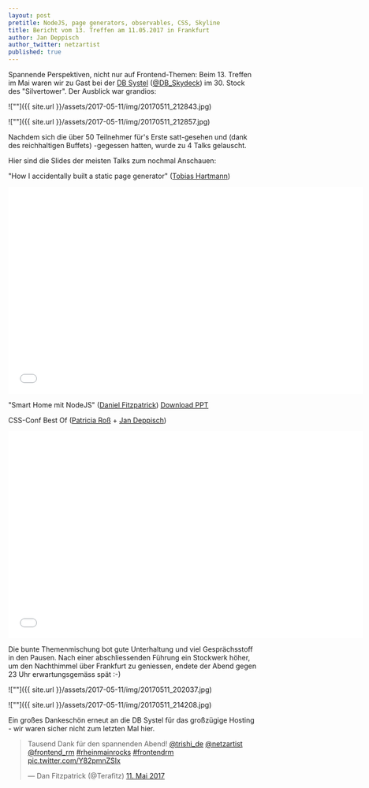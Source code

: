 ```yaml
---
layout: post
pretitle: NodeJS, page generators, observables, CSS, Skyline
title: Bericht vom 13. Treffen am 11.05.2017 in Frankfurt
author: Jan Deppisch
author_twitter: netzartist
published: true
---
```


Spannende Perspektiven, nicht nur auf Frontend-Themen: Beim 13. Treffen im Mai waren wir zu Gast bei der [DB Systel](https://www.dbsystel.de/) ([@DB_Skydeck](https://twitter.com/DB_Skydeck)) im 30. Stock des "Silvertower". Der Ausblick war grandios:

![""]({{ site.url }}/assets/2017-05-11/img/20170511_212843.jpg)

![""]({{ site.url }}/assets/2017-05-11/img/20170511_212857.jpg)

Nachdem sich die über 50 Teilnehmer für's Erste satt-gesehen und (dank des reichhaltigen Buffets) -gegessen hatten, wurde zu 4 Talks gelauscht.

Hier sind die Slides der meisten Talks zum nochmal Anschauen:

"How I accidentally built a static page generator" ([Tobias Hartmann](https://twitter.com/ToH_82))
<iframe src="//slides.com/tobiashartmann/how-i-accidentally-build-a-static-page-generator/embed" width="720" height="420" scrolling="no" frameborder="0" webkitallowfullscreen mozallowfullscreen allowfullscreen></iframe>

"Smart Home mit NodeJS" ([Daniel Fitzpatrick](https://twitter.com/Terafitz))
[Download PPT](https://github.com/terafitz/Presentations/blob/master/11-05-17_FE_RM_Smarthome.pptx)

CSS-Conf Best Of ([Patricia Roß](https://twitter.com/trishi_de) + [Jan Deppisch](https://twitter.com/netzartist))
<iframe src="//slides.com/netzartist-de/cssconfeu17-bestof/embed" width="720" height="420" scrolling="no" frameborder="0" webkitallowfullscreen mozallowfullscreen allowfullscreen></iframe>

Die bunte Themenmischung bot gute Unterhaltung und viel Gesprächsstoff in den Pausen. Nach einer abschliessenden Führung ein Stockwerk höher, um den Nachthimmel über Frankfurt zu geniessen, endete der Abend gegen 23 Uhr erwartungsgemäss spät :-)

![""]({{ site.url }}/assets/2017-05-11/img/20170511_202037.jpg)

![""]({{ site.url }}/assets/2017-05-11/img/20170511_214208.jpg)

Ein großes Dankeschön erneut an die DB Systel für das großzügige Hosting - wir waren sicher nicht zum letzten Mal hier.

<blockquote class="twitter-tweet" data-lang="de"><p lang="de" dir="ltr">Tausend Dank für den spannenden Abend! <a href="https://twitter.com/trishi_de?ref_src=twsrc%5Etfw">@trishi_de</a> <a href="https://twitter.com/netzartist?ref_src=twsrc%5Etfw">@netzartist</a> <a href="https://twitter.com/frontend_rm?ref_src=twsrc%5Etfw">@frontend_rm</a> <a href="https://twitter.com/hashtag/rheinmainrocks?src=hash&amp;ref_src=twsrc%5Etfw">#rheinmainrocks</a> <a href="https://twitter.com/hashtag/frontendrm?src=hash&amp;ref_src=twsrc%5Etfw">#frontendrm</a> <a href="https://t.co/Y82pmnZSIx">pic.twitter.com/Y82pmnZSIx</a></p>&mdash; Dan Fitzpatrick (@Terafitz) <a href="https://twitter.com/Terafitz/status/862769891308437507?ref_src=twsrc%5Etfw">11. Mai 2017</a></blockquote>
<script async src="https://platform.twitter.com/widgets.js" charset="utf-8"></script>

